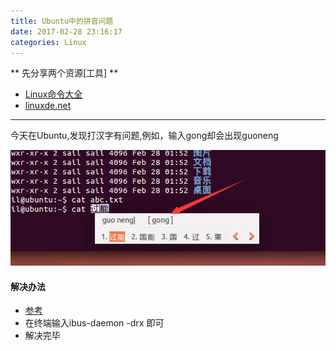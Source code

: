 ```yaml
---
title: Ubuntu中的拼音问题
date: 2017-02-28 23:16:17
categories: Linux
---
```

** 先分享两个资源[工具] **
- [Linux命令大全](http://man.linuxde.net/)
- [linuxde.net](http://www.linuxde.net)

****************

今天在Ubuntu,发现打汉字有问题,例如，输入gong却会出现guoneng

![pinying.png](/img/linux/pinying.png)

#### 解决办法
- [参考](http://www.xitongzhijia.net/xtjc/20160229/68044.html)
- 在终端输入ibus-daemon -drx 即可
- 解决完毕

